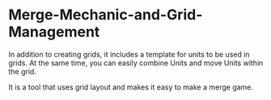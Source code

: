 # Merge-Mechanic-and-Grid-Management


In addition to creating grids, it includes a template for units to be used in grids. At the same time, you can easily combine Units and move Units within the grid.

It is a tool that uses grid layout and makes it easy to make a merge game.
